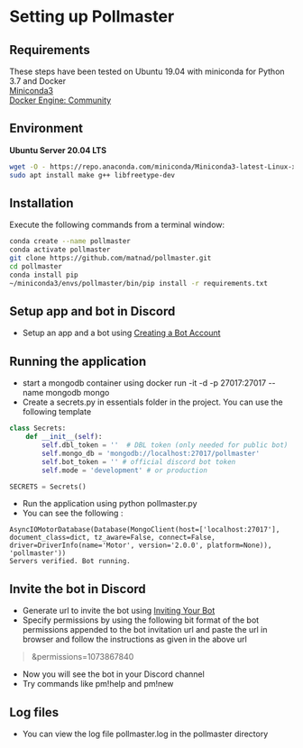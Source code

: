 # Setting up Pollmaster

## Requirements

These steps have been tested on Ubuntu 19.04 with miniconda for Python 3.7 and Docker  
[Miniconda3](https://docs.conda.io/en/latest/miniconda.html)  
[Docker Engine: Community](https://docs.docker.com/install/linux/docker-ce/ubuntu/)

## Environment

**Ubuntu Server 20.04 LTS**
```sh
wget -O - https://repo.anaconda.com/miniconda/Miniconda3-latest-Linux-x86_64.sh | bash
sudo apt install make g++ libfreetype-dev
```

## Installation

Execute the following commands from a terminal window:
```sh
conda create --name pollmaster
conda activate pollmaster
git clone https://github.com/matnad/pollmaster.git
cd pollmaster
conda install pip
~/miniconda3/envs/pollmaster/bin/pip install -r requirements.txt
```
##  Setup app and bot in Discord 

- Setup an app and a bot using [Creating a Bot Account](https://discordpy.readthedocs.io/en/latest/discord.html#creating-a-bot-account)

## Running the application

- start a mongodb container using docker run -it -d -p 27017:27017 --name mongodb mongo
- Create a secrets.py in essentials folder in the project. You can use the following template

```python
class Secrets:
    def __init__(self):
        self.dbl_token = ''  # DBL token (only needed for public bot)
        self.mongo_db = 'mongodb://localhost:27017/pollmaster'
        self.bot_token = '' # official discord bot token
        self.mode = 'development' # or production

SECRETS = Secrets()
```

- Run the application using python pollmaster.py
- You can see the following :
```
AsyncIOMotorDatabase(Database(MongoClient(host=['localhost:27017'], document_class=dict, tz_aware=False, connect=False, driver=DriverInfo(name='Motor', version='2.0.0', platform=None)), 'pollmaster'))
Servers verified. Bot running.
```
##  Invite the bot in Discord 

- Generate url to invite the bot using [Inviting Your Bot](https://discordpy.readthedocs.io/en/latest/discord.html#inviting-your-bot)
- Specify permissions by using the following bit format of the bot permissions appended to the bot invitation url and paste the url in browser and follow the instructions as given in the above url 

> &permissions=1073867840

- Now you will see the bot in your Discord channel
- Try commands like pm!help and pm!new

## Log files

- You can view the log file pollmaster.log in the pollmaster directory
